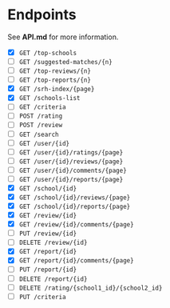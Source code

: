 # Endpoints
See **API.md** for more information.

- [x] `GET /top-schools`
- [ ] `GET /suggested-matches/{n}`
- [ ] `GET /top-reviews/{n}`
- [ ] `GET /top-reports/{n}`
- [x] `GET /srh-index/{page}`
- [x] `GET /schools-list`
- [ ] `GET /criteria`
- [ ] `POST /rating`
- [ ] `POST /review`
- [ ] `GET /search`
- [ ] `GET /user/{id}`
- [ ] `GET /user/{id}/ratings/{page}`
- [ ] `GET /user/{id}/reviews/{page}`
- [ ] `GET /user/{id}/comments/{page}`
- [ ] `GET /user/{id}/reports/{page}`
- [x] `GET /school/{id}`
- [x] `GET /school/{id}/reviews/{page}`
- [x] `GET /school/{id}/reports/{page}`
- [x] `GET /review/{id}`
- [x] `GET /review/{id}/comments/{page}`
- [ ] `PUT /review/{id}`
- [ ] `DELETE /review/{id}`
- [x] `GET /report/{id}`
- [x] `GET /report/{id}/comments/{page}`
- [ ] `PUT /report/{id}`
- [ ] `DELETE /report/{id}`
- [ ] `DELETE /rating/{school1_id}/{school2_id}`
- [ ] `PUT /criteria`